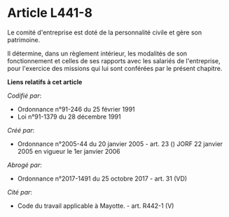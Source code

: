 # Article L441-8

Le comité d'entreprise est doté de la personnalité civile et gère son patrimoine.

Il détermine, dans un règlement intérieur, les modalités de son fonctionnement et celles de ses rapports avec les salariés de
l'entreprise, pour l'exercice des missions qui lui sont conférées par le présent chapitre.

**Liens relatifs à cet article**

_Codifié par_:

  - Ordonnance n°91-246 du 25 février 1991
  - Loi n°91-1379 du 28 décembre 1991

_Créé par_:

  - Ordonnance n°2005-44 du 20 janvier 2005 - art. 23 () JORF 22 janvier 2005 en vigueur le 1er janvier 2006

_Abrogé par_:

  - Ordonnance n°2017-1491 du 25 octobre 2017 - art. 31 (VD)

_Cité par_:

  - Code du travail applicable à Mayotte. - art. R442-1 (V)
